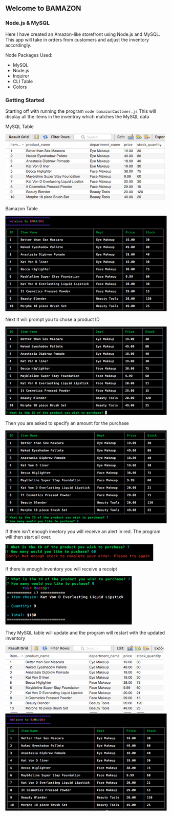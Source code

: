 ## **Welcome to BAMAZON**

### Node.js & MySQL

Here I have created an Amazon-like storefront using Node.js and MySQL. 
This app will take in orders from customers and adjust the inventory accordingly. 

Node Packages Used: 
* MySQL
* Node.js
* Inquirer
* CLI Table
* Colors

### Getting Started

Starting off with running the program `node bamazonCustomer.js`
This will display all the items in the inventroy which matches the MySQL data

MySQL Table

![Mysql table #1](./images/dataStart.png)

Bamazon Table

![Welcom to bamazon table](./images/displayTable.png)

Next It will prompt you to chose a product ID

![First Prompt](./images/prompt1.png)

Then you are asked to specify an amount for the purchase

![Quantity](./images/quantity.png)

If there isn't enough invetory you will receive an alert in red.
The program will then start all over.

![Not Enough Inventory](./images/sorry.png)

If there is enough inventory you will receive a receipt

![Receipt](./images/receipt.png) 

They MySQL table will update and the program will restart with the updated inventory

![Mysql table #2](./images/updatedMysql.png)
![Updated table in terminal](./images/updatedTable.png)
